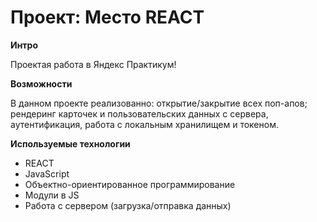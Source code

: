 # Проект: Место REACT

**Интро**

Проектая работа в Яндекс Практикум!

**Возможности**

В данном проекте реализованно: открытие/закрытие всех поп-апов; рендеринг карточек и пользовательских данных с сервера, аутентификация, работа с локальным хранилищем и токеном.

**Используемые технологии**

- REACT
- JavaScript
- Объектно-ориентированное программирование
- Модули в JS
- Работа с сервером (загрузка/отправка данных)
